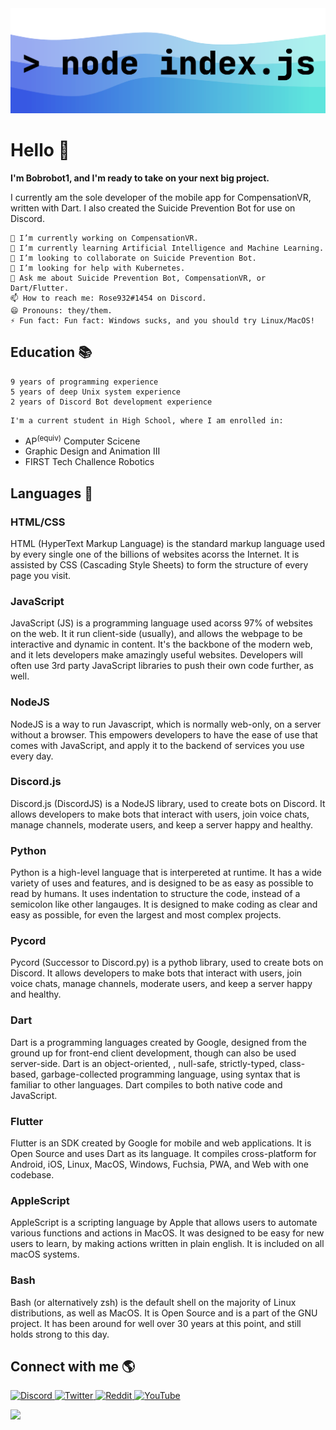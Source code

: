 <img src="https://raw.githubusercontent.com/Bobrobot1/Bobrobot1/main/node.png">

# Hello 👋

<b>I'm Bobrobot1, and I'm ready to take on your next big project.</b>

I currently am the sole developer of the mobile app for CompensationVR, written with Dart.
I also created the Suicide Prevention Bot for use on Discord.

    🔭 I’m currently working on CompensationVR.
    🌱 I’m currently learning Artificial Intelligence and Machine Learning.
    👯 I’m looking to collaborate on Suicide Prevention Bot.
    🤔 I’m looking for help with Kubernetes.
    💬 Ask me about Suicide Prevention Bot, CompensationVR, or Dart/Flutter.
    📫 How to reach me: Rose932#1454 on Discord.
    😄 Pronouns: they/them.
    ⚡ Fun fact: Fun fact: Windows sucks, and you should try Linux/MacOS!


## Education 📚
    9 years of programming experience
    5 years of deep Unix system experience
    2 years of Discord Bot development experience
<p></p>

    I'm a current student in High School, where I am enrolled in:
<ul>
    <li>AP<sup>(equiv)</sup> Computer Scicene</li>
    <li>Graphic Design and Animation III</li>
    <li>FIRST Tech Challence Robotics</li>
</ul> 

## Languages 🚀


### HTML/CSS

HTML (HyperText Markup Language) is the standard markup language used by every single one of the billions of websites acorss the Internet. It is assisted by CSS (Cascading Style Sheets) to form the structure of every page you visit.
    
### JavaScript

JavaScript (JS) is a programming language used acorss 97% of websites on the web. It it run client-side (usually), and allows the webpage to be interactive and dynamic in content. It's the backbone of the modern web, and it lets developers make amazingly useful websites. Developers will often use 3rd party JavaScript libraries to push their own code further, as well.
    
### NodeJS

NodeJS is a way to run Javascript, which is normally web-only, on a server without a browser. This empowers developers to have the ease of use that comes with JavaScript, and apply it to the backend of services you use every day.
    
### Discord.js

Discord.js (DiscordJS) is a NodeJS library, used to create bots on Discord. It allows developers to make bots that interact with users, join voice chats, manage channels, moderate users, and keep a server happy and healthy.
    
### Python

Python is a high-level language that is interpereted at runtime. It has a wide variety of uses and features, and is designed to be as easy as possible to read by humans. It uses indentation to structure the code, instead of a semicolon like other langauges. It is designed to make coding as clear and easy as possible, for even the largest and most complex projects.

### Pycord

Pycord (Successor to Discord.py) is a pythob library, used to create bots on Discord. It allows developers to make bots that interact with users, join voice chats, manage channels, moderate users, and keep a server happy and healthy.
    
 ### Dart
 
Dart is a programming languages created by Google, designed from the ground up for front-end client development, though can also be used server-side. Dart is an object-oriented, , null-safe, strictly-typed, class-based, garbage-collected programming language, using syntax that is familiar to other languages. Dart compiles to both native code and JavaScript.
    
### Flutter

Flutter is an SDK created by Google for mobile and web applications. It is Open Source and uses Dart as its language. It compiles cross-platform for Android, iOS, Linux, MacOS, Windows, Fuchsia, PWA, and Web with one codebase.

### AppleScript

AppleScript is a scripting language by Apple that allows users to automate various functions and actions in MacOS. It was designed to be easy for new users to learn, by making actions written in plain english. It is included on all macOS systems. 
    
### Bash
    
Bash (or alternatively zsh) is the default shell on the majority of Linux distributions, as well as MacOS. It is Open Source and is a part of the GNU project. It has been around for well over 30 years at this point, and still holds strong to this day. 





    
    
    
    
## Connect with me 🌎

<a href="https://discord.com/users/363450765307805696" rel="noopener noreferrer">
  <img src="https://img.shields.io/badge/Discord-5865F2?style=for-the-badge&logo=discord&logoColor=white" alt="Discord"/>
</a>

<a href="https://twitter.com/Bobrobot1_RR" rel="noopener noreferrer">
  <img src="https://img.shields.io/badge/Twitter-1DA1F2?style=for-the-badge&logo=twitter&logoColor=white" alt="Twitter"/>
</a>

<a href="https://reddit.com/u/Bobrobot1" rel="noopener noreferrer">
  <img src="https://img.shields.io/badge/Reddit-FF5700?style=for-the-badge&logo=reddit&logoColor=white" alt="Reddit"/>
</a>

<a href="https://www.youtube.com/channel/UCnP8knypP7DtngbNAsLzDCg" rel="noopener noreferrer">
  <img src="https://img.shields.io/badge/YouTube-FF0000?style=for-the-badge&logo=youtube&logoColor=white" alt="YouTube"/>
</a>

![](https://hit.yhype.me/github/profile?user_id=24487638)
